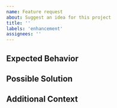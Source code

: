```yaml
---
name: Feature request
about: Suggest an idea for this project
title: ''
labels: 'enhancement'
assignees: ''
---
```


<!--- Provide a general summary of the feature in the Title above. -->

## Expected Behavior

<!--- What should happen. -->

## Possible Solution

<!--- Any solutions you've considered. -->

## Additional Context

<!--- How has this issue affected you? -->
<!--- What are you trying to accomplish? -->
<!--- Provide screenshots if possible. -->

<!--- Providing context helps us come up with a -->
<!--- solution that is most useful in the real world. -->
